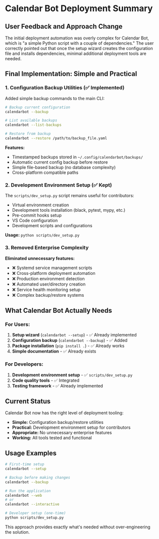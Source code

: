 # Calendar Bot Deployment Summary

## User Feedback and Approach Change

The initial deployment automation was overly complex for Calendar Bot, which is "a simple Python script with a couple of dependencies." The user correctly pointed out that once the setup wizard creates the configuration file and installs dependencies, minimal additional deployment tools are needed.

## Final Implementation: Simple and Practical

### 1. Configuration Backup Utilities (✅ Implemented)

Added simple backup commands to the main CLI:

```bash
# Backup current configuration
calendarbot --backup

# List available backups  
calendarbot --list-backups

# Restore from backup
calendarbot --restore /path/to/backup_file.yaml
```

**Features:**
- Timestamped backups stored in `~/.config/calendarbot/backups/`
- Automatic current config backup before restore
- Simple file-based backup (no database complexity)
- Cross-platform compatible paths

### 2. Development Environment Setup (✅ Kept)

The `scripts/dev_setup.py` script remains useful for contributors:

- Virtual environment creation
- Development tools installation (black, pytest, mypy, etc.)
- Pre-commit hooks setup
- VS Code configuration
- Development scripts and configurations

**Usage:** `python scripts/dev_setup.py`

### 3. Removed Enterprise Complexity

**Eliminated unnecessary features:**
- ❌ Systemd service management scripts
- ❌ Cross-platform deployment automation  
- ❌ Production environment detection
- ❌ Automated user/directory creation
- ❌ Service health monitoring setup
- ❌ Complex backup/restore systems

## What Calendar Bot Actually Needs

### For Users:
1. **Setup wizard** (`calendarbot --setup`) - ✅ Already implemented
2. **Configuration backup** (`calendarbot --backup`) - ✅ Added
3. **Package installation** (`pip install .`) - ✅ Already works
4. **Simple documentation** - ✅ Already exists

### For Developers:
1. **Development environment setup** - ✅ `scripts/dev_setup.py`
2. **Code quality tools** - ✅ Integrated
3. **Testing framework** - ✅ Already implemented

## Current Status

Calendar Bot now has the right level of deployment tooling:

- **Simple:** Configuration backup/restore utilities
- **Practical:** Development environment setup for contributors  
- **Appropriate:** No unnecessary enterprise features
- **Working:** All tools tested and functional

## Usage Examples

```bash
# First-time setup
calendarbot --setup

# Backup before making changes
calendarbot --backup

# Run the application
calendarbot --web
# or
calendarbot --interactive

# Developer setup (one-time)
python scripts/dev_setup.py
```

This approach provides exactly what's needed without over-engineering the solution.